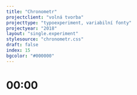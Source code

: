 ```yaml
---
title: "Chronometr"
projectclient: "volná tvorba"
projecttype: "typoexperiment, variabilní fonty"
projectyear: "2018"
layout: "single.experiment"
stylesource: "chronometr.css"
draft: false
index: 15
bgcolor: "#000000"
---
```


<div id="clockWrapper">
	<h1 id="varClock"><span id="anim1">0</span><span id="anim2">0</span>:<span id="anim3">0</span><span id="anim4">0</span></h1>
</div>

<script>
    function checkTime(i) {
        if (i < 10) {
            i = "0" + i;
        }
        return i;
    }

    function updateTime() {
        date = new Date();
        hours = date.getHours().toString();
        minutes = date.getMinutes().toString();
        hours = checkTime(hours);
        minutes = checkTime(minutes);
        hou = hours.charAt(0);
        rs = hours.charAt(1);
        min = minutes.charAt(0);
        utes = minutes.charAt(1);

        document.getElementById("anim1").innerHTML = hou;
        document.getElementById("anim2").innerHTML = rs;
        document.getElementById("anim3").innerHTML = min;
        document.getElementById("anim4").innerHTML = utes;

        document.getElementById("anim1").style.animationDuration = hou + "s";
        document.getElementById("anim2").style.animationDuration = rs + "s";
        document.getElementById("anim3").style.animationDuration = min + "s";
        document.getElementById("anim4").style.animationDuration = utes + "s";

        setTimeout(updateTime, 1000);
    }

    document.addEventListener('DOMContentLoaded', updateTime());
</script>